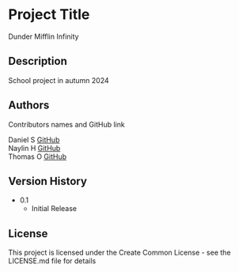 # Project Title

Dunder Mifflin Infinity

## Description

School project in autumn 2024

## Authors

Contributors names and GitHub link

Daniel S [GitHub](https://github.com/Daniel12345rs01)<br /> 
Naylin H [GitHub](https://github.com/NaylinHla)<br />
Thomas O [GitHub](https://github.com/Yatokuri/)<br />

## Version History
* 0.1
    * Initial Release


## License

This project is licensed under the Create Common License - see the LICENSE.md file for details

